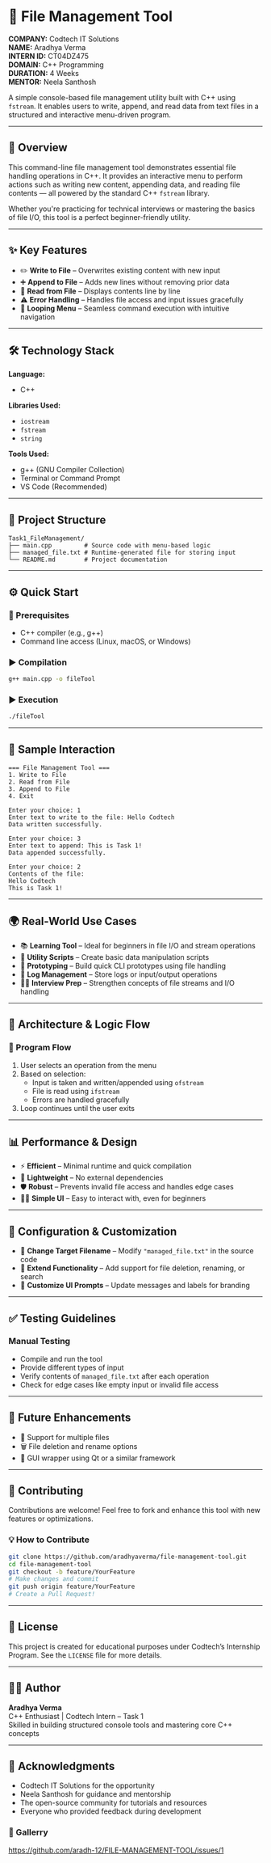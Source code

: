 # 📂 File Management Tool

**COMPANY:** Codtech IT Solutions  
**NAME:** Aradhya Verma  
**INTERN ID:** CT04DZ475  
**DOMAIN:** C++ Programming  
**DURATION:** 4 Weeks  
**MENTOR:** Neela Santhosh  

A simple console-based file management utility built with C++ using `fstream`. It enables users to write, append, and read data from text files in a structured and interactive menu-driven program.

---

## 🚀 Overview

This command-line file management tool demonstrates essential file handling operations in C++. It provides an interactive menu to perform actions such as writing new content, appending data, and reading file contents — all powered by the standard C++ `fstream` library.

Whether you're practicing for technical interviews or mastering the basics of file I/O, this tool is a perfect beginner-friendly utility.

---

## ✨ Key Features

- ✏️ **Write to File** – Overwrites existing content with new input  
- ➕ **Append to File** – Adds new lines without removing prior data  
- 📖 **Read from File** – Displays contents line by line  
- ⚠️ **Error Handling** – Handles file access and input issues gracefully  
- 🔁 **Looping Menu** – Seamless command execution with intuitive navigation  

---

## 🛠️ Technology Stack

**Language:**  
- C++

**Libraries Used:**  
- `iostream`  
- `fstream`  
- `string`

**Tools Used:**  
- g++ (GNU Compiler Collection)  
- Terminal or Command Prompt  
- VS Code (Recommended)

---

## 📁 Project Structure

```
Task1_FileManagement/
├── main.cpp         # Source code with menu-based logic  
├── managed_file.txt # Runtime-generated file for storing input  
└── README.md        # Project documentation  
```

---

## ⚙️ Quick Start

### 🔧 Prerequisites

- C++ compiler (e.g., g++)
- Command line access (Linux, macOS, or Windows)

### ▶️ Compilation

```bash
g++ main.cpp -o fileTool
```

### ▶️ Execution

```bash
./fileTool
```

---

## 🧪 Sample Interaction

```
=== File Management Tool ===
1. Write to File
2. Read from File
3. Append to File
4. Exit

Enter your choice: 1  
Enter text to write to the file: Hello Codtech  
Data written successfully.

Enter your choice: 3  
Enter text to append: This is Task 1!  
Data appended successfully.

Enter your choice: 2  
Contents of the file:  
Hello Codtech  
This is Task 1!
```

---

## 🌍 Real-World Use Cases

- 📚 **Learning Tool** – Ideal for beginners in file I/O and stream operations  
- 🔧 **Utility Scripts** – Create basic data manipulation scripts  
- 🧪 **Prototyping** – Build quick CLI prototypes using file handling  
- 📁 **Log Management** – Store logs or input/output operations  
- 🧑‍💻 **Interview Prep** – Strengthen concepts of file streams and I/O handling  

---

## 🧠 Architecture & Logic Flow

### 📌 Program Flow

1. User selects an operation from the menu  
2. Based on selection:  
   - Input is taken and written/appended using `ofstream`  
   - File is read using `ifstream`  
   - Errors are handled gracefully  
3. Loop continues until the user exits  

---

## 📊 Performance & Design

- ⚡ **Efficient** – Minimal runtime and quick compilation  
- 🎯 **Lightweight** – No external dependencies  
- 🛡️ **Robust** – Prevents invalid file access and handles edge cases  
- 👨‍💻 **Simple UI** – Easy to interact with, even for beginners  

---

## 🔧 Configuration & Customization

- 📝 **Change Target Filename** – Modify `"managed_file.txt"` in the source code  
- 🧱 **Extend Functionality** – Add support for file deletion, renaming, or search  
- 🎨 **Customize UI Prompts** – Update messages and labels for branding  

---

## ✅ Testing Guidelines

### Manual Testing

- Compile and run the tool  
- Provide different types of input  
- Verify contents of `managed_file.txt` after each operation  
- Check for edge cases like empty input or invalid file access  

---

## 🚧 Future Enhancements

- 📁 Support for multiple files  
- 🗑️ File deletion and rename options  
- 🧃 GUI wrapper using Qt or a similar framework  

---

## 🤝 Contributing

Contributions are welcome! Feel free to fork and enhance this tool with new features or optimizations.

### 💡 How to Contribute

```bash
git clone https://github.com/aradhyaverma/file-management-tool.git
cd file-management-tool
git checkout -b feature/YourFeature
# Make changes and commit
git push origin feature/YourFeature
# Create a Pull Request!
```

---

## 📄 License

This project is created for educational purposes under Codtech’s Internship Program. See the `LICENSE` file for more details.

---

## 👨‍💻 Author

**Aradhya Verma**  
C++ Enthusiast | Codtech Intern – Task 1  
Skilled in building structured console tools and mastering core C++ concepts  

---

## 🙏 Acknowledgments

- Codtech IT Solutions for the opportunity  
- Neela Santhosh for guidance and mentorship  
- The open-source community for tutorials and resources  
- Everyone who provided feedback during development  

### 🔗 Gallerry

https://github.com/aradh-12/FILE-MANAGEMENT-TOOL/issues/1
